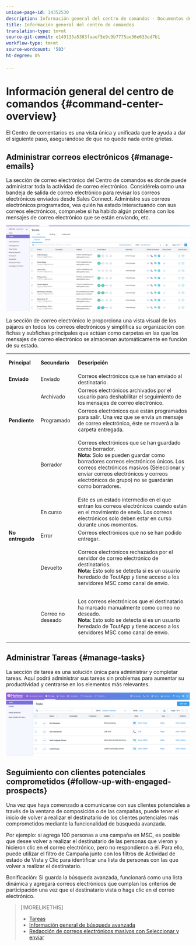 ```yaml
---
unique-page-id: 14352530
description: Información general del centro de comandos - Documentos de marketing - Documentación del producto
title: Información general del centro de comandos
translation-type: tm+mt
source-git-commit: e149133a5383faaef5e9c9b7775ae36e633ed7b1
workflow-type: tm+mt
source-wordcount: '583'
ht-degree: 0%

---
```



# Información general del centro de comandos {#command-center-overview}

El Centro de comentarios es una vista única y unificada que le ayuda a dar el siguiente paso, asegurándose de que no quede nada entre grietas.

## Administrar correos electrónicos {#manage-emails}

La sección de correo electrónico del Centro de comandos es donde puede administrar toda la actividad de correo electrónico. Considérela como una bandeja de salida de correo electrónico para revisar los correos electrónicos enviados desde Sales Connect. Administre sus correos electrónicos programados, vea quién ha estado interactuando con sus correos electrónicos, compruebe si ha habido algún problema con los mensajes de correo electrónico que se están enviando, etc.

![](assets/command-center-overview-1.png)

La sección de correo electrónico le proporciona una vista visual de los pájaros en todos los correos electrónicos y simplifica su organización con fichas y subfichas principales que actúan como carpetas en las que los mensajes de correo electrónico se almacenan automáticamente en función de su estado.

<table> 
 <colgroup> 
  <col> 
  <col> 
  <col> 
 </colgroup> 
 <tbody> 
  <tr> 
   <td title="Color de fondo: Gris"><p title=""><strong><span>Principal</span> </strong></p></td> 
   <td title="Color de fondo: Gris"><p title=""><strong><span>Secundario</span> </strong></p></td> 
   <td title="Color de fondo: Gris"><p title=""><strong><span>Descripción</span> </strong></p></td> 
  </tr> 
  <tr> 
   <td title="Color de fondo: Azul"><strong title="">Enviado</strong></td> 
   <td title="Color de fondo: Azul">Enviado</td> 
   <td title="Color de fondo: Azul">Correos electrónicos que se han enviado al destinatario.</td> 
  </tr> 
  <tr> 
   <td title="Color de fondo: Azul"><br></td> 
   <td title="Color de fondo: Azul">Archivado</td> 
   <td title="Color de fondo: Azul">Correos electrónicos archivados por el usuario para deshabilitar el seguimiento de los mensajes de correo electrónico.</td> 
  </tr> 
  <tr> 
   <td title="Color de fondo: Gris"><strong title="">Pendiente</strong></td> 
   <td title="Color de fondo: Gris">Programado</td> 
   <td title="Color de fondo: Gris">Correos electrónicos que están programados para salir. Una vez que se envía un mensaje de correo electrónico, éste se moverá a la carpeta entregada.</td> 
  </tr> 
  <tr> 
   <td title="Color de fondo: Gris"><br></td> 
   <td title="Color de fondo: Gris">Borrador</td> 
   <td title="Color de fondo: Gris"><p>Correos electrónicos que se han guardado como borrador.<br><strong>Nota:</strong> Solo se pueden guardar como borradores correos electrónicos únicos. Los correos electrónicos masivos (Seleccionar y enviar correos electrónicos y correos electrónicos de grupo) no se guardarán como borradores.</p></td> 
  </tr> 
  <tr> 
   <td title="Color de fondo: Gris"><br></td> 
   <td title="Color de fondo: Gris">En curso</td> 
   <td title="Color de fondo: Gris">Este es un estado intermedio en el que entran los correos electrónicos cuando están en el movimiento de envío. Los correos electrónicos solo deben estar en curso durante unos momentos.</td> 
  </tr> 
  <tr> 
   <td title="Color de fondo: Azul"><strong title="">No entregado</strong></td> 
   <td title="Color de fondo: Azul">Error</td> 
   <td title="Color de fondo: Azul">Correos electrónicos que no se han podido entregar.</td> 
  </tr> 
  <tr> 
   <td title="Color de fondo: Azul"><br></td> 
   <td title="Color de fondo: Azul">Devuelto</td> 
   <td title="Color de fondo: Azul"><p>Correos electrónicos rechazados por el servidor de correo electrónico de destinatarios. <br><strong>Nota:</strong> Esto solo se detecta si es un usuario heredado de ToutApp y tiene acceso a los servidores MSC como canal de envío.</p></td> 
  </tr> 
  <tr> 
   <td title="Color de fondo: Azul"><br></td> 
   <td title="Color de fondo: Azul">Correo no deseado</td> 
   <td title="Color de fondo: Azul"><p>Los correos electrónicos que el destinatario ha marcado manualmente como correo no deseado.<br><strong>Nota:</strong> Esto solo se detecta si es un usuario heredado de ToutApp y tiene acceso a los servidores MSC como canal de envío.</p></td> 
  </tr> 
 </tbody> 
</table>

## Administrar Tareas {#manage-tasks}

La sección de tarea es una solución única para administrar y completar tareas. Aquí podrá administrar sus tareas sin problemas para aumentar su productividad y centrarse en los elementos más relevantes.

![](assets/command-center-overview-2.png)

## Seguimiento con clientes potenciales comprometidos {#follow-up-with-engaged-prospects}

Una vez que haya comenzado a comunicarse con sus clientes potenciales a través de la ventana de composición o de las campañas, puede tener el inicio de volver a realizar el destinatario de los clientes potenciales más comprometidos mediante la funcionalidad de búsqueda avanzada.

Por ejemplo: si agrega 100 personas a una campaña en MSC, es posible que desee volver a realizar el destinatario de las personas que vieron y hicieron clic en el correo electrónico, pero no respondieron a él. Para ello, puede utilizar el filtro de Campaña junto con los filtros de Actividad de estado de Vista y Clic para identificar una lista de personas con las que volver a realizar el destinatario.

Bonificación: Si guarda la búsqueda avanzada, funcionará como una lista dinámica y agregará correos electrónicos que cumplan los criterios de participación una vez que el destinatario vista o haga clic en el correo electrónico.

>[!MORELIKETHIS]
>
>* [Tareas](http://docs.marketo.com/x/qwDb)
>* [Información general de búsqueda avanzada](http://docs.marketo.com/x/KQM6Ag)
>* [Redacción de correos electrónicos masivos con Seleccionar y enviar](http://docs.marketo.com/x/IgQ6Ag)

>



